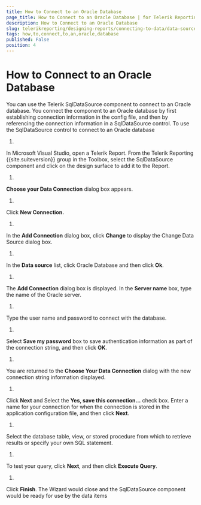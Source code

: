 ```yaml
---
title: How to Connect to an Oracle Database
page_title: How to Connect to an Oracle Database | for Telerik Reporting Documentation
description: How to Connect to an Oracle Database
slug: telerikreporting/designing-reports/connecting-to-data/data-source-components/sqldatasource-component/-how-to/how-to-connect-to-an-oracle-database
tags: how,to,connect,to,an,oracle,database
published: False
position: 4
---
```


# How to Connect to an Oracle Database



You can use the Telerik SqlDataSource component to connect to an Oracle
        database. You connect the component to an Oracle database by first establishing
        connection information in the config file, and then by referencing the
        connection information in a SqlDataSource control.
      To use the SqlDataSource control to connect to an Oracle database

1. 

In Microsoft Visual Studio, open a Telerik Report. From the
              Telerik Reporting {{site.suiteversion}} group in the Toolbox, select the
              SqlDataSource component and click on the design surface to add it
              to the Report.
            

1. 

__Choose your Data Connection__ dialog box
              appears.
            

1. 

Click __New Connection.__

1. 

In the __Add Connection__ dialog box,
              click __Change__ to display the Change Data
              Source dialog box.
            

1. 

In the __Data source__ list, click Oracle
              Database and then click __Ok__.
            

1. 

The __Add Connection__ dialog box is displayed. In the
              __Server name__ box, type the name of the Oracle server.
            

1. 

Type the user name and password to connect with the database.

1. 

Select __Save my password__ box to save
              authentication information as part of the connection string, and
              then click __OK__.
            

1. 

You are returned to the __Choose Your Data Connection__              dialog with the new connection string information displayed.
            

1. 

Click __Next__ and Select the
              __Yes, save this connection…__ check box.
              Enter a name for your connection for when the connection is stored
              in the application configuration file, and then click __Next__.
            

1. 

Select the database table, view, or stored procedure from which
              to retrieve results or specify your own SQL statement.
            

1. 

To test your query, click __Next__, and
              then click __Execute Query__.
            

1. 

Click __Finish__. The Wizard would close
              and the SqlDataSource component would be ready for use by the data items
            
